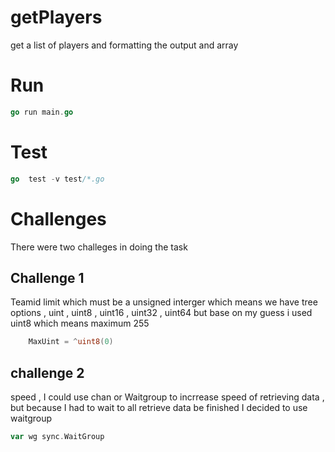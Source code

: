 # getPlayers
get a list of players and formatting the output and array

# Run

``` go 
go run main.go

```
# Test
``` go 
go  test -v test/*.go

```
# Challenges
There were two challeges in doing the task

## Challenge 1
Teamid limit which must be a unsigned interger which means we have tree options , uint , uint8 , uint16 , uint32 , uint64 
but base on my guess i used uint8 which means maximum 255 
``` go
	MaxUint = ^uint8(0)

```

## challenge 2
speed , I could use chan or Waitgroup to incrrease speed of retrieving data , but because I had to wait to all retrieve data be finished I decided to use waitgroup 
``` go 
var wg sync.WaitGroup

```